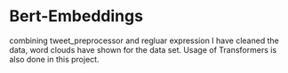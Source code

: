 # Bert-Embeddings
combining tweet_preprocessor and regluar expression I have cleaned the data, word clouds have shown for the data set. Usage of Transformers is also done in this project.
